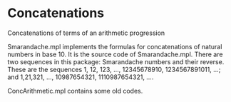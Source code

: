 # Concatenations
Concatenations of terms of an arithmetic progression

Smarandache.mpl implements the formulas for concatenations of natural numbers in base 10. It is the source code of Smarandache.mpl. There are two sequences in this package: Smarandache numbers and their reverse. These are the sequences $1$, $12$, $123$, $\ldots$, $12345678910$, $1234567891011$, $\ldots$; and $1$,$21$,$321$, $\ldots$, $10987654321$, $1110987654321$, $\ldots$.

ConcArithmetic.mpl contains some old codes.


